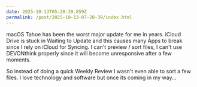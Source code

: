 ```yaml
---
date: 2025-10-13T05:28:39.859Z
permalink: /post/2025-10-13-07-28-39/index.html
---
```


macOS Tahoe has been the worst major update for me in years.
iCloud Drive is stuck in Waiting to Update and this causes many Apps to break since I rely on iCloud for Syncing.
I can't preview / sort files, I can't use DEVONthink properly since it will become unresponsive after a few moments. 

So instead of doing a quick Weekly Review I wasn't even able to sort a few files. I love technology and software but once its coming in my way...